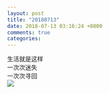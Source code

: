 ```yaml
---
layout: post
title: "20180713"
date: 2018-07-13 03:16:24 +0800
comments: true
categories: 
---
```

生活就是这样  
一次次迷失  
一次次寻回  
![](http://wx2.sinaimg.cn/large/780bc50fgy1ft7oths668j21x51cpwxd.jpg)
